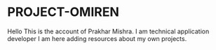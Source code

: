 # PROJECT-OMIREN

Hello  This is the account of Prakhar Mishra.
I am technical application developer
I am here adding resources about my own projects.
